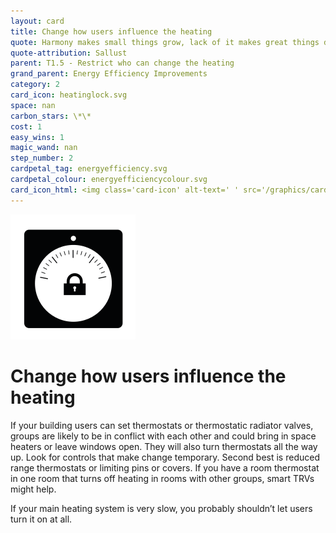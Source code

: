 ```yaml
---
layout: card
title: Change how users influence the heating
quote: Harmony makes small things grow, lack of it makes great things decay.
quote-attribution: Sallust
parent: T1.5 - Restrict who can change the heating
grand_parent: Energy Efficiency Improvements 
category: 2
card_icon: heatinglock.svg
space: nan
carbon_stars: \*\*
cost: 1
easy_wins: 1
magic_wand: nan
step_number: 2
cardpetal_tag: energyefficiency.svg
cardpetal_colour: energyefficiencycolour.svg
card_icon_html: <img class='card-icon' alt-text=' ' src='/graphics/card_icons/heatinglock.svg'>
---
```


<img class='card-icon' alt-text=' ' src='/graphics/card_icons/heatinglock.svg'>
<h1>Change how users influence the heating</h1>

<p>If your building users can set thermostats or thermostatic radiator valves, groups are likely to be in conflict with each other and could bring in space heaters or leave windows open.  They will also turn thermostats all the way up. Look for controls that make change temporary. Second best is reduced range thermostats or limiting pins or covers.  If you have a room thermostat in one room that turns off heating in rooms with other groups,  smart TRVs might help. </p><p>  If your main heating system is very slow, you probably shouldn’t let users turn it on at all. </p> 


